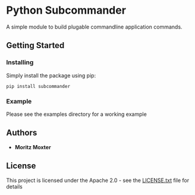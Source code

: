 # Python Subcommander

A simple module to build plugable commandline application commands.

## Getting Started


### Installing

Simply install the package using pip:

```
pip install subcommander
```

### Example

Please see the examples directory for a working example

## Authors

* **Moritz Moxter**

## License

This project is licensed under the Apache 2.0 - see the [LICENSE.txt](LICENSE.txt) file for details
